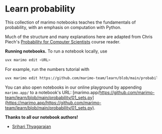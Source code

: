 # Learn probability

This collection of marimo notebooks teaches the fundamentals of probability,
with an emphasis on computation with Python.

Much of the structure and many explanations here are adapted from Chris Piech's [Probability for Computer Scientists](https://chrispiech.github.io/probabilityForComputerScientists/en/index.html) course reader.


**Running notebooks.** To run a notebook locally, use

```bash
uvx marimo edit <URL>
```

For example, run the numbers tutorial with

```bash
uvx marimo edit https://github.com/marimo-team/learn/blob/main/probability/01_sets.py
```

You can also open notebooks in our online playground by appending `marimo.app/`
to a notebook's URL: [marimo.app/https://github.com/marimo-team/learn/blob/main/probability/01_sets.py](https://marimo.app/https://github.com/marimo-team/learn/blob/main/probability/01_sets.py).

**Thanks to all our notebook authors!**

* [Srihari Thyagarajan](https://github.com/Haleshot)
